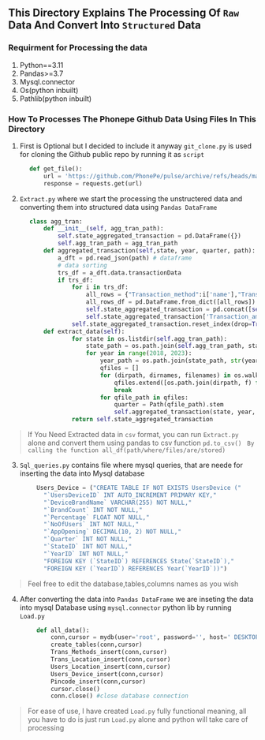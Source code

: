 ## This Directory Explains The Processing Of `Raw` Data And Convert Into `Structured` Data

### Requirment for Processing the data

1. Python==3.11
2. Pandas>=3.7
3. Mysql.connector
4. Os(python inbuilt)
5. Pathlib(python inbuilt)

### How To Processes The Phonepe Github Data Using Files In This Directory

1. First is Optional but I decided to include it anyway `git_clone.py` is used for cloning the Github public repo by running it as `script`
```py
      def get_file():
          url = 'https://github.com/PhonePe/pulse/archive/refs/heads/master.zip'
          response = requests.get(url)
```

2. `Extract.py` where we start the processing the unstructered data and converting them into structured data using `Pandas DataFrame`
```py
      class agg_tran:
          def __init__(self, agg_tran_path):
              self.state_aggregated_transaction = pd.DataFrame({})
              self.agg_tran_path = agg_tran_path
          def aggregated_transaction(self,state, year, quarter, path):
              a_dft = pd.read_json(path) # dataframe
              # data sorting
              trs_df = a_dft.data.transactionData
              if trs_df:
                  for i in trs_df:
                      all_rows = {"Transaction_method":i['name'],"Transaction_Counts":i['paymentInstruments'][0]['count'],"Transaction_amounts":i['paymentInstruments'][0]['amount'],"state":state,"year":year,"quarter":quarter}
                      all_rows_df = pd.DataFrame.from_dict([all_rows])
                      self.state_aggregated_transaction = pd.concat([self.state_aggregated_transaction,all_rows_df])
                      self.state_aggregated_transaction['Transaction_amounts'] = self.state_aggregated_transaction['Transaction_amounts'].apply(lambda x: int(x))
                  self.state_aggregated_transaction.reset_index(drop=True, inplace=True)
          def extract_data(self):
                  for state in os.listdir(self.agg_tran_path):
                      state_path = os.path.join(self.agg_tran_path, state)
                      for year in range(2018, 2023):
                          year_path = os.path.join(state_path, str(year))
                          qfiles = []
                          for (dirpath, dirnames, filenames) in os.walk(year_path):
                              qfiles.extend([os.path.join(dirpath, f) for f in filenames if f.endswith('.json')])
                              break
                          for qfile_path in qfiles:
                              quarter = Path(qfile_path).stem
                              self.aggregated_transaction(state, year, quarter, qfile_path)
                  return self.state_aggregated_transaction
```
> If You Need Extracted data in `csv` format, you can run `Extract.py` alone and convert them using pandas to csv function `pd.to_csv()`
> ``` By calling the function all_df(path/where/files/are/stored)``` 

3. `Sql_queries.py` contains file where mysql queries, that are neede for inserting the data into Mysql database
```py
        Users_Device = ("CREATE TABLE IF NOT EXISTS UsersDevice ("
          "`UsersDeviceID` INT AUTO_INCREMENT PRIMARY KEY,"
          "`DeviceBrandName` VARCHAR(255) NOT NULL,"
          "`BrandCount` INT NOT NULL,"
          "`Percentage` FLOAT NOT NULL,"
          "`NoOfUsers` INT NOT NULL,"
          "`AppOpening` DECIMAL(10, 2) NOT NULL,"
          "`Quarter` INT NOT NULL,"                
          "`StateID` INT NOT NULL,"
          "`YearID` INT NOT NULL,"
          "FOREIGN KEY (`StateID`) REFERENCES State(`StateID`),"
          "FOREIGN KEY (`YearID`) REFERENCES Year(`YearID`))")
```
> Feel free to edit the database,tables,columns names as you wish
4. After converting the data into `Pandas DataFrame` we are inseting the data into mysql Database using `mysql.connector` python lib by running `Load.py`
```py
        def all_data():
            conn,cursor = mydb(user='root', password='', host=' DESKTOP-BT6FLH7', port=3307) #airflow to local
            create_tables(conn,cursor)
            Trans_Methods_insert(conn,cursor)
            Trans_Location_insert(conn,cursor)
            Users_Location_insert(conn,cursor)
            Users_Device_insert(conn,cursor)
            Pincode_insert(conn,cursor)
            cursor.close()
            conn.close() #close database connection
```
> For ease of use, I have created `Load.py` fully functional meaning, all you have to do is just run `Load.py` alone and python will take care of processing
